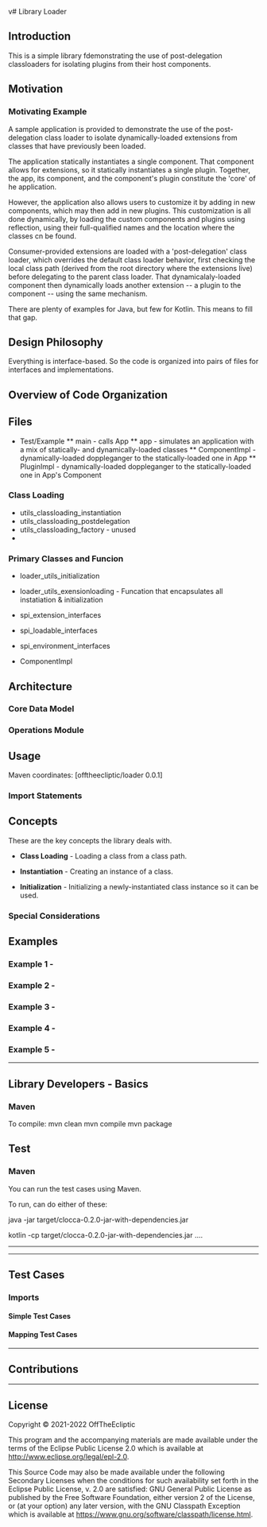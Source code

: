 v# Library Loader

## Introduction

This is a simple library fdemonstrating the use of post-delegation classloaders for isolating plugins from their host components.

## Motivation

### Motivating Example

A sample application is provided to demonstrate the use of the post-delegation class loader to isolate dynamically-loaded extensions from classes that have previously been loaded.

The application statically instantiates a single component.  That component allows for extensions, so it statically instantiates a single plugin.  Together, the app, its component, and the component's plugin constitute the 'core' of he application.

However, the application also allows users to customize it by adding in new components, which may then add in new plugins.  This customization is all done dynamically, by loading the custom components and plugins using reflection, using their full-qualified names and the location where the classes cn be found.

Consumer-provided extensions are loaded with a 'post-delegation' class loader, which overrides the default class loader behavior, first checking the local class path 
(derived 
from the root directory where the extensions live) before delegating to the parent
class loader.  That dynamicalaly-loaded component then dynamically loads another
extension -- a plugin to the component -- using the same mechanism.


There are plenty of examples for Java, but few for Kotlin.  This means to fill that gap.

## Design Philosophy

Everything is interface-based. So the code is organized into pairs of files for interfaces and implementations.

## Overview of Code Organization

## Files

* Test/Example
** main - calls App
** app - simulates an application with a mix of statically- and dynamically-loaded classes
** ComponentImpl - dynamically-loaded doppleganger to the statically-loaded one in App
** PluginImpl - dynamically-loaded doppleganger to the statically-loaded one in App's Component

### Class Loading
* utils_classloading_instantiation
* utils_classloading_postdelegation
* utils_classloading_factory - unused
* 
### Primary Classes and Funcion

* loader_utils_initialization
* loader_utils_exensionloading - Funcation that encapsulates all instatiation & initialization
* spi_extension_interfaces
* spi_loadable_interfaces
* spi_environment_interfaces

* ComponentImpl

## Architecture



### Core Data Model

### Operations Module


## Usage

Maven coordinates: [offtheecliptic/loader 0.0.1]

### Import Statements

## Concepts

These are the key concepts the library deals with.

* **Class Loading**  - Loading a class from a class path.

* **Instantiation**  - Creating an instance of a class.

* **Initialization** - Initializing a newly-instantiated class instance so it can be used. 

### Special Considerations


## Examples

### Example 1 - 



### Example 2 - 


### Example 3 - 
                     
### Example 4 - 

### Example 5 - 

_________________________________________________________________________________________________________________
## Library Developers - Basics

### Maven 

To compile:
   mvn clean
   mvn compile
   mvn package

## Test

### Maven 

You can run the test cases using Maven.

To run, can do either of these:

java  -jar target/clocca-0.2.0-jar-with-dependencies.jar

kotlin -cp target/clocca-0.2.0-jar-with-dependencies.jar ....

_________________________________________________________________________________________________________________

_________________________________________________________________________________________________________________
## Test Cases


### Imports

#### Simple Test Cases


#### Mapping Test Cases


_________________________________________________________________________________________________________________
## Contributions


_________________________________________________________________________________________________________________
## License

Copyright © 2021-2022 OffTheEcliptic

This program and the accompanying materials are made available under the terms of the Eclipse Public License 2.0 which is available at http://www.eclipse.org/legal/epl-2.0.

This Source Code may also be made available under the following Secondary Licenses when the conditions for such availability set forth in the Eclipse Public License, v. 2.0 are satisfied: GNU General Public License as published by the Free Software Foundation, either version 2 of the License, or (at your option) any later version, with the GNU Classpath Exception which is available at https://www.gnu.org/software/classpath/license.html.

